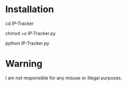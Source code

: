 

# Installation
cd IP-Tracker

chmod +x IP-Tracker.py

python IP-Tracker.py 


# Warning
I am not responsible for any misuse or illegal purposes. 

